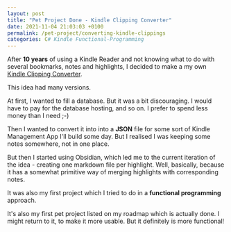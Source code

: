 ```yaml
---
layout: post
title: "Pet Project Done - Kindle Clipping Converter"
date: 2021-11-04 21:03:03 +0100
permalink: /pet-project/converting-kindle-clippings
categories: C# Kindle Functional-Programming
---
```


After **10 years** of using a Kindle Reader and not knowing what to do with several bookmarks, notes and highlights, I decided to make a my own [Kindle Clipping Converter](https://github.com/klimcio/KindleClippingConverter).

This idea had many versions.

At first, I wanted to fill a database. But it was a bit discouraging. I would have to pay for the database hosting, and so on. I prefer to spend less money than I need ;-)

Then I wanted to convert it into into a **JSON** file for some sort of Kindle Management App I'll build some day. But I realised I was keeping some notes somewhere, not in one place.

But then I started using Obsidian, which led me to the current iteration of the idea - creating one markdown file per highlight. Well, basically, because it has a somewhat primitive way of merging highlights with corresponding notes.

It was also my first project which I tried to do in a **functional programming** approach.

It's also my first pet project listed on my roadmap which is actually done. I might return to it, to make it more usable. But it definitely is more functional!